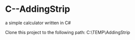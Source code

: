 # C--AddingStrip
a simple calculator written in C#

Clone this project to the following path: C:\TEMP\AddingStrip
